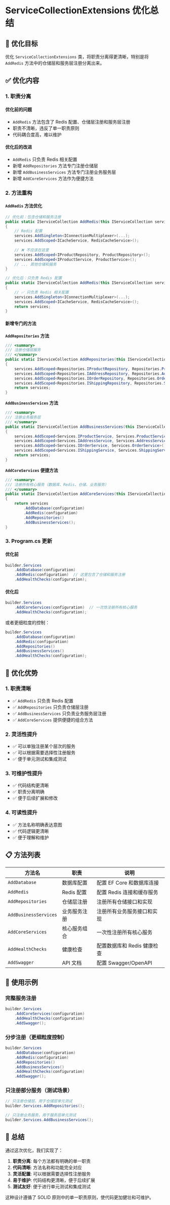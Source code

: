 # ServiceCollectionExtensions 优化总结

## 🎯 优化目标

优化 `ServiceCollectionExtensions` 类，将职责分离得更清晰，特别是将 `AddRedis` 方法中的仓储层和服务层注册分离出来。

## ✅ 优化内容

### 1. 职责分离

#### 优化前的问题
- `AddRedis` 方法包含了 Redis 配置、仓储层注册和服务层注册
- 职责不清晰，违反了单一职责原则
- 代码耦合度高，难以维护

#### 优化后的改进
- `AddRedis` 只负责 Redis 相关配置
- 新增 `AddRepositories` 方法专门注册仓储层
- 新增 `AddBusinessServices` 方法专门注册业务服务层
- 新增 `AddCoreServices` 方法作为便捷方法

### 2. 方法重构

#### `AddRedis` 方法优化
```csharp
// 优化前：包含仓储和服务注册
public static IServiceCollection AddRedis(this IServiceCollection services, IConfiguration configuration)
{
    // Redis 配置
    services.AddSingleton<IConnectionMultiplexer>(...);
    services.AddScoped<ICacheService, RedisCacheService>();
    
    // ❌ 不应该在这里
    services.AddScoped<IProductRepository, ProductRepository>();
    services.AddScoped<IProductService, ProductService>();
    // ... 其他仓储和服务
}

// 优化后：只负责 Redis 配置
public static IServiceCollection AddRedis(this IServiceCollection services, IConfiguration configuration)
{
    // ✅ 只负责 Redis 相关配置
    services.AddSingleton<IConnectionMultiplexer>(...);
    services.AddScoped<ICacheService, RedisCacheService>();
    return services;
}
```

#### 新增专门的方法

**`AddRepositories` 方法**
```csharp
/// <summary>
/// 注册仓储层服务
/// </summary>
public static IServiceCollection AddRepositories(this IServiceCollection services)
{
    services.AddScoped<Repositories.IProductRepository, Repositories.ProductRepository>();
    services.AddScoped<Repositories.IAddressRepository, Repositories.AddressRepository>();
    services.AddScoped<Repositories.IOrderRepository, Repositories.OrderRepository>();
    services.AddScoped<Repositories.IShippingRepository, Repositories.ShippingRepository>();
    return services;
}
```

**`AddBusinessServices` 方法**
```csharp
/// <summary>
/// 注册业务服务层
/// </summary>
public static IServiceCollection AddBusinessServices(this IServiceCollection services)
{
    services.AddScoped<Services.IProductService, Services.ProductService>();
    services.AddScoped<Services.IAddressService, Services.AddressService>();
    services.AddScoped<Services.IOrderService, Services.OrderService>();
    services.AddScoped<Services.IShippingService, Services.ShippingService>();
    return services;
}
```

**`AddCoreServices` 便捷方法**
```csharp
/// <summary>
/// 注册所有核心服务（数据库、Redis、仓储、业务服务）
/// </summary>
public static IServiceCollection AddCoreServices(this IServiceCollection services, IConfiguration configuration)
{
    return services
        .AddDatabase(configuration)
        .AddRedis(configuration)
        .AddRepositories()
        .AddBusinessServices();
}
```

### 3. Program.cs 更新

#### 优化前
```csharp
builder.Services
    .AddDatabase(configuration)
    .AddRedis(configuration)  // 这里包含了仓储和服务注册
    .AddHealthChecks(configuration);
```

#### 优化后
```csharp
builder.Services
    .AddCoreServices(configuration)  // 一次性注册所有核心服务
    .AddHealthChecks(configuration);
```

或者更细粒度的控制：
```csharp
builder.Services
    .AddDatabase(configuration)
    .AddRedis(configuration)
    .AddRepositories()
    .AddBusinessServices()
    .AddHealthChecks(configuration);
```

## 🎯 优化优势

### 1. 职责清晰
- ✅ `AddRedis` 只负责 Redis 配置
- ✅ `AddRepositories` 只负责仓储层注册
- ✅ `AddBusinessServices` 只负责业务服务层注册
- ✅ `AddCoreServices` 提供便捷的组合方法

### 2. 灵活性提升
- ✅ 可以单独注册某个层次的服务
- ✅ 可以根据需要选择性注册服务
- ✅ 便于单元测试和集成测试

### 3. 可维护性提升
- ✅ 代码结构更清晰
- ✅ 职责分离明确
- ✅ 便于后续扩展和修改

### 4. 可读性提升
- ✅ 方法名称明确表达意图
- ✅ 代码逻辑更清晰
- ✅ 便于理解和维护

## 📋 方法列表

| 方法名 | 职责 | 说明 |
|--------|------|------|
| `AddDatabase` | 数据库配置 | 配置 EF Core 和数据库连接 |
| `AddRedis` | Redis 配置 | 配置 Redis 连接和缓存服务 |
| `AddRepositories` | 仓储层注册 | 注册所有仓储接口和实现 |
| `AddBusinessServices` | 业务服务注册 | 注册所有业务服务接口和实现 |
| `AddCoreServices` | 核心服务组合 | 一次性注册所有核心服务 |
| `AddHealthChecks` | 健康检查 | 配置数据库和 Redis 健康检查 |
| `AddSwagger` | API 文档 | 配置 Swagger/OpenAPI |

## 🔧 使用示例

### 完整服务注册
```csharp
builder.Services
    .AddCoreServices(configuration)
    .AddHealthChecks(configuration)
    .AddSwagger();
```

### 分步注册（更细粒度控制）
```csharp
builder.Services
    .AddDatabase(configuration)
    .AddRedis(configuration)
    .AddRepositories()
    .AddBusinessServices()
    .AddHealthChecks(configuration)
    .AddSwagger();
```

### 只注册部分服务（测试场景）
```csharp
// 只注册仓储层，用于仓储层单元测试
builder.Services.AddRepositories();

// 只注册业务服务，用于服务层单元测试
builder.Services.AddBusinessServices();
```

## 🎉 总结

通过这次优化，我们实现了：

1. **职责分离**: 每个方法都有明确的单一职责
2. **代码清晰**: 方法名称和功能完全对应
3. **灵活配置**: 可以根据需要选择性注册服务
4. **易于维护**: 代码结构更清晰，便于后续扩展
5. **测试友好**: 便于进行单元测试和集成测试

这种设计遵循了 SOLID 原则中的单一职责原则，使代码更加健壮和可维护。
